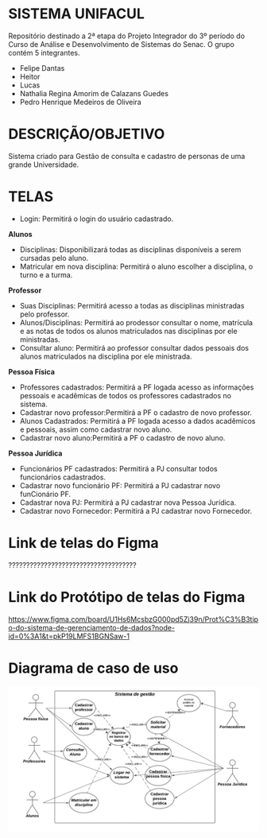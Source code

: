# SISTEMA UNIFACUL
Repositório destinado a 2ª etapa do Projeto Integrador do 3º período do Curso de Análise e Desenvolvimento de Sistemas do Senac. O grupo contém 5 integrantes. 
- Felipe Dantas 
- Heitor 
- Lucas 
- Nathalia Regina Amorim de Calazans Guedes 
- Pedro Henrique Medeiros de Oliveira <br>


# DESCRIÇÃO/OBJETIVO
Sistema criado para Gestão de consulta e cadastro de personas de uma grande Universidade.

# TELAS
- Login: Permitirá o login do usuário cadastrado. <br>

**Alunos** 
- Disciplinas: Disponibilizará todas as disciplinas disponíveis a serem cursadas pelo aluno.
- Matricular em nova disciplina: Permitirá o aluno escolher a disciplina, o turno e a turma.<br>

**Professor**  
- Suas Disciplinas: Permitirá acesso a todas as disciplinas ministradas pelo professor.
- Alunos/Disciplinas: Permitirá ao prodessor consultar o nome, matrícula e as notas de todos os alunos matriculados nas disciplinas por ele ministradas.
- Consultar aluno: Permitirá ao professor consultar dados pessoais dos alunos matriculados na disciplina por ele ministrada.<br>

**Pessoa Física**
- Professores cadastrados: Permitirá a PF logada acesso as informações pessoais e acadêmicas de todos os professores cadastrados no sistema.
- Cadastrar novo professor:Permitirá a PF o cadastro de novo professor.
- Alunos Cadastrados: Permitirá a PF logada acesso a dados acadêmicos e pessoais, assim como cadastrar novo aluno.
- Cadastrar novo aluno:Permitirá a PF o cadastro de novo aluno.<br>

**Pessoa Jurídica**
- Funcionários PF cadastrados: Permitirá a PJ consultar todos funcionários cadastrados.
- Cadastrar novo funcionário PF: Permitirá a PJ cadastrar novo funCionário PF.
- Cadastrar nova PJ: Permitirá a PJ cadastrar nova Pessoa Jurídica.
- Cadastrar novo Fornecedor: Permitirá a PJ cadastrar novo Fornecedor.<br>

# Link de telas do Figma
????????????????????????????????????

# Link do Protótipo de telas do Figma
https://www.figma.com/board/U1Hs6McsbzG000pd5Zj39n/Prot%C3%B3tipo-do-sistema-de-gerenciamento-de-dados?node-id=0%3A1&t=pkP19LMFS1BGNSaw-1

# Diagrama de caso de uso
<img src="/img/DCU.png">








